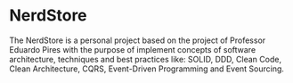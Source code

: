 # NerdStore
The NerdStore is a personal project based on the project of Professor Eduardo Pires with the purpose of implement concepts of software architecture, techniques and best practices like: SOLID, DDD, Clean Code, Clean Architecture, CQRS, Event-Driven Programming and Event Sourcing.
